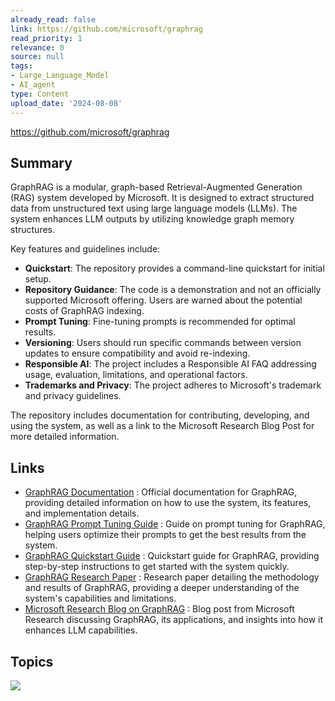 ```yaml
---
already_read: false
link: https://github.com/microsoft/graphrag
read_priority: 1
relevance: 0
source: null
tags:
- Large_Language_Model
- AI_agent
type: Content
upload_date: '2024-08-08'
---
```


https://github.com/microsoft/graphrag
## Summary

GraphRAG is a modular, graph-based Retrieval-Augmented Generation (RAG) system developed by Microsoft. It is designed to extract structured data from unstructured text using large language models (LLMs). The system enhances LLM outputs by utilizing knowledge graph memory structures.

Key features and guidelines include:

- **Quickstart**: The repository provides a command-line quickstart for initial setup.
- **Repository Guidance**: The code is a demonstration and not an officially supported Microsoft offering. Users are warned about the potential costs of GraphRAG indexing.
- **Prompt Tuning**: Fine-tuning prompts is recommended for optimal results.
- **Versioning**: Users should run specific commands between version updates to ensure compatibility and avoid re-indexing.
- **Responsible AI**: The project includes a Responsible AI FAQ addressing usage, evaluation, limitations, and operational factors.
- **Trademarks and Privacy**: The project adheres to Microsoft's trademark and privacy guidelines.

The repository includes documentation for contributing, developing, and using the system, as well as a link to the Microsoft Research Blog Post for more detailed information.
## Links

- [GraphRAG Documentation](https://microsoft.github.io/graphrag/) : Official documentation for GraphRAG, providing detailed information on how to use the system, its features, and implementation details.
- [GraphRAG Prompt Tuning Guide](https://microsoft.github.io/graphrag/prompt_tuning/overview/) : Guide on prompt tuning for GraphRAG, helping users optimize their prompts to get the best results from the system.
- [GraphRAG Quickstart Guide](https://microsoft.github.io/graphrag/get_started/) : Quickstart guide for GraphRAG, providing step-by-step instructions to get started with the system quickly.
- [GraphRAG Research Paper](https://arxiv.org/pdf/2404.16130) : Research paper detailing the methodology and results of GraphRAG, providing a deeper understanding of the system's capabilities and limitations.
- [Microsoft Research Blog on GraphRAG](https://www.microsoft.com/en-us/research/blog/graphrag-unlocking-llm-discovery-on-narrative-private-data/) : Blog post from Microsoft Research discussing GraphRAG, its applications, and insights into how it enhances LLM capabilities.

## Topics

![](topics/Concept/Retrieval%20Augmented%20Generation%20RAG)